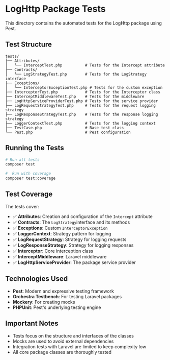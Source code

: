 # LogHttp Package Tests

This directory contains the automated tests for the LogHttp package using Pest.

## Test Structure

```
tests/
├── Attributes/
│   └── InterceptTest.php          # Tests for the Intercept attribute
├── Contracts/
│   └── LogStrategyTest.php        # Tests for the LogStrategy interface
├── Exceptions/
│   └── InterceptorExceptionTest.php # Tests for the custom exception
├── InterceptorTest.php            # Tests for the Interceptor class
├── InterceptMiddlewareTest.php    # Tests for the middleware
├── LogHttpServiceProviderTest.php # Tests for the service provider
├── LogRequestStrategyTest.php     # Tests for the request logging strategy
├── LogResponseStrategyTest.php    # Tests for the response logging strategy
├── LoggerContextTest.php          # Tests for the logging context
├── TestCase.php                   # Base test class
└── Pest.php                       # Pest configuration

```

## Running the Tests

```bash
# Run all tests
composer test

#  Run with coverage
composer test:coverage
```

## Test Coverage

The tests cover:

- ✅ **Attributes**: Creation and configuration of the `Intercept` attribute
- ✅ **Contracts**: The `LogStrategy`interface and its methods
- ✅ **Exceptions**: Custom `InterceptorException`
- ✅ **LoggerContext**: Strategy pattern for logging
- ✅ **LogRequestStrategy**: Strategy for logging requests
- ✅ **LogResponseStrategy**: Strategy for logging responses
- ✅ **Interceptor**: Core interception class
- ✅ **InterceptMiddleware**: Laravel middleware
- ✅ **LogHttpServiceProvider**: The package service provider

## Technologies Used

- **Pest**: Modern and expressive testing framework
- **Orchestra Testbench**: For testing Laravel packages
- **Mockery**: For creating mocks
- **PHPUnit**: Pest's underlying testing engine

## Important Notes

- Tests focus on the structure and interfaces of the classes
- Mocks are used to avoid external dependencies
- Integration tests with Laravel are limited to keep complexity low
- All core package classes are thoroughly tested